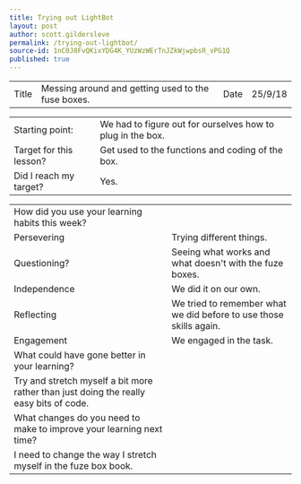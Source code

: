 ```yaml
---
title: Trying out LightBot
layout: post
author: scott.gildersleve
permalink: /trying-out-lightbot/
source-id: 1nC0J8FvQKixYDG4K_YUzWzWErTnJZkWjwpbsR_vPG1Q
published: true
---
```

      

<table>
  <tr>
    <td>Title</td>
    <td>Messing around and getting used to the fuse boxes.</td>
    <td>Date</td>
    <td>25/9/18</td>
  </tr>
</table>


<table>
  <tr>
    <td>Starting point:</td>
    <td>We had to figure out for ourselves how to plug in the box.</td>
  </tr>
  <tr>
    <td>Target for this lesson?</td>
    <td>Get used to the functions and coding of the box.</td>
  </tr>
  <tr>
    <td>Did I reach my target? </td>
    <td>Yes.</td>
  </tr>
</table>


<table>
  <tr>
    <td>How did you use your learning habits this week?</td>
    <td></td>
  </tr>
  <tr>
    <td>Persevering</td>
    <td>Trying different things.</td>
  </tr>
  <tr>
    <td>Questioning?</td>
    <td>Seeing what works and what doesn't with the fuze boxes.</td>
  </tr>
  <tr>
    <td>Independence</td>
    <td>We did it on our own.</td>
  </tr>
  <tr>
    <td>Reflecting</td>
    <td>We tried to remember what we did before to use those skills again.</td>
  </tr>
  <tr>
    <td>Engagement</td>
    <td>We engaged in the task.</td>
  </tr>
  <tr>
    <td>What could have gone better in your learning?</td>
    <td></td>
  </tr>
  <tr>
    <td>Try and stretch myself a bit more rather than just doing the really easy bits of code.</td>
    <td></td>
  </tr>
  <tr>
    <td>What changes do you need to make to improve your learning next time?</td>
    <td></td>
  </tr>
  <tr>
    <td>I need to change the way I stretch myself in the fuze box book.</td>
    <td></td>
  </tr>
</table>


